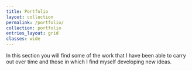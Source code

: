 ```yaml
---
title: Portfolio
layout: collection
permalink: /portfolio/
collection: portfolio
entries_layout: grid
classes: wide
---
```


In this section you will find some of the work that I have been able to carry out over time and those in which I find myself developing new ideas.
